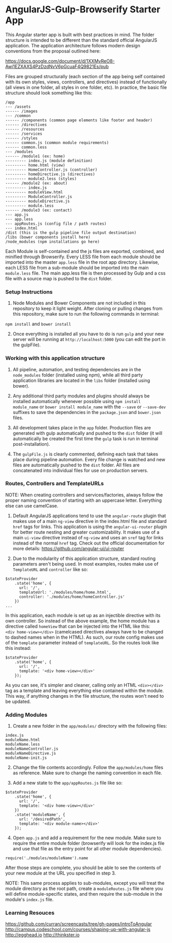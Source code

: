 # AngularJS-Gulp-Browserify Starter App

This Angular starter app is built with best practices in mind. The folder structure is intended to be different than the standard official AngularJS application. The application architecture follows modern design conventions from the proposal outlined here:

https://docs.google.com/document/d/1XXMvReO8-Awi1EZXAXS4PzDzdNvV6pGcuaF4Q9821Es/pub

Files are grouped structurally (each section of the app being self contained with its own styles, views, controllers, and directives) instead of functionally (all views in one folder, all styles in one folder, etc). In practice, the basic file structure should look something like this:

```
/app
--- /assets
------ /images
--- /common
------ /components (common page elements like footer and header)
------ /directives
------ /resources
------ /services
------ /styles
------ common.js (common module requirements)
------ common.less
--- /modules
------ /module1 (ex: home)
--------- index.js (module definition)
--------- home.html (view)
--------- HomeController.js (controller)
--------- homeDirective.js (directives)
--------- module2.less (styles)
------ /module2 (ex: about)
--------- index.js
--------- moduleView.html
--------- ModuleController.js
--------- moduleDirective.js
--------- module.less
------ /module3 (ex: contact)
--- app.js
--- app.less
--- appRoutes.js (config file / path routes)
--- index.html
/dist (this is the gulp pipeline file output destination)
/libs (bower components install here)
/node_modules (npm installations go here)
```

Each Module is self-contained and the js files are exported, combined, and minified through Browserify. Every LESS file from each module should be imported into the master ```app.less``` file in the root app directory. Likewise, each LESS file from a sub-module should be imported into the main ```module.less``` file. The main app.less file is then processed by Gulp and a css file with a source map is pushed to the ```dist``` folder.

### Setup Instructions
1) Node Modules and Bower Components are not included in this repository to keep it light weight. After cloning or pulling changes from this repository, make sure to run the following commands in terminal:

```npm install``` and ```bower install```

2) Once everything is installed all you have to do is run ```gulp``` and your new server will be running at ```http://localhost:5000``` (you can edit the port in the gulpFile).


### Working with this application structure
1) All pipeline, automation, and testing dependencies are in the ```node_modules``` folder (installed using npm), while all third party application libraries are located in the ```libs``` folder (installed using bower).

2) Any additional third party modules and plugins should always be installed automatically whenever possible using ```npm install module_name``` or ```bower install module_name``` with the ```--save``` or ```--save-dev``` suffixes to save the dependencies in the ```package.json``` and ```bower.json``` files.

3) All development takes place in the ```app``` folder. Production files are generated with gulp automatically and pushed to the ```dist``` folder (it will automatically be created the first time the ```gulp``` task is run in terminal post-installation).

4) The ```gulpFile.js``` is clearly commented, defining each task that takes place during pipeline automation. Every file change is watched and new files are automatically pushed to the ```dist``` folder. All files are concatenated into individual files for use on production servers.


### Routes, Controllers and TemplateURLs
NOTE: When creating controllers and services/factories, always follow the proper naming convention of starting with an uppercase letter. Everything else can use camelCase.

1) Default AngularJS applications tend to use the ```angular-route``` plugin that makes use of a main ```ng-view``` directive in the index.html file and standard ```href``` tags for links. This application is using the ```angular-ui-router``` plugin for better route nesting and greater customizability. It makes use of a main ```ui-view``` directive instead of ```ng-view``` and uses an ```sref``` tag for links instead of the normal ```href``` tag. Check out the official documentation for more details: https://github.com/angular-ui/ui-router

2) Due to the modularity of this application structure, standard routing parameters aren't being used. In most examples, routes make use of ```TemplateURL``` and ```controller``` like so:

```
$stateProvider
    .state('home', {
      url: '/',
      templateUrl: './modules/home/home.html',
      controller: './modules/home/homeController.js'
    })
...
```
In this application, each module is set up as an injectible directive with its own controller. So instead of the above example, the home module has a directive called ```homeView``` that can be injected into the HTML like this:  
```<div home-view></div>``` (camelcased directives always have to be changed to dashed names when in the HTML). As such, our route config makes use of the ```template``` parameter instead of ```templateURL```. So the routes look like this instead:

```
$stateProvider
    .state('home', {
      url: '/',
      template: '<div home-view></div>'
    });
```
As you can see, it's simpler and cleaner, calling only an HTML ```<div></div>``` tag as a template and leaving everything else contained within the module. This way, if anything changes in the file structure, the routes won't need to be updated.

### Adding Modules
1) Create a new folder in the ```app/modules/``` directory with the following files:

```
index.js
moduleName.html
moduleName.less
moduleNameController.js
moduleNameDirective.js
moduleName-init.js
```

2) Change the file contents accordingly. Follow the ```app/modules/home``` files as reference. Make sure to change the naming convention in each file.

3) Add a new state to the ```app/appRoutes.js``` file like so:

```
$stateProvider
    .state('home', {
      url: '/',
      template: '<div home-view></div>'
    })
    .state('moduleName', {
      url: '/desiredPath',
      template: '<div module-name></div>'
    });
```

4) Open ```app.js``` and add a requirement for the new module. Make sure to require the entire module folder (browserify will look for the index.js file and use that file as the entry point for all other module dependencies). 

```
require('./modules/moduleName').name
```

After those steps are complete, you should be able to see the contents of your new module at the URL you specified in step 3.

NOTE: This same process applies to sub-modules, except you will treat the module directory as the root path, create a ```moduleRoutes.js``` file where you will define module-specific states, and then require the sub-module in the module's ```index.js``` file.

### Learning Resouces
https://github.com/curran/screencasts/tree/gh-pages/introToAngular
http://campus.codeschool.com/courses/shaping-up-with-angular-js
http://egghead.io
http://thinkster.io
